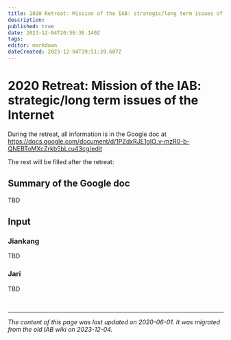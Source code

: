 ```yaml
---
title: 2020 Retreat: Mission of the IAB: strategic/long term issues of the Internet
description: 
published: true
date: 2023-12-04T20:56:36.140Z
tags: 
editor: markdown
dateCreated: 2023-12-04T19:51:39.607Z
---
```


# 2020 Retreat: Mission of the IAB: strategic/long term issues of the Internet
During the retreat, all information is in the Google doc at https://docs.google.com/document/d/1PZdxRJE1gIO_y-mzR0-b-QNEBToMXcZrkb5bLcu43cg/edit

The rest will be filled after the retreat:


## Summary of the Google doc
TBD

## Input
### Jiankang
TBD

### Jari
TBD


&nbsp;
&nbsp;
&nbsp;

---

*The content of this page was last updated on 2020-06-01. It was migrated from the old IAB wiki on 2023-12-04.*
